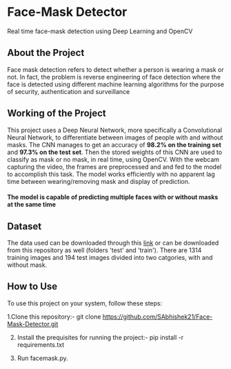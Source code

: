 # Face-Mask Detector
Real time face-mask detection using Deep Learning and OpenCV

## About the Project
Face mask detection refers to detect whether a person is wearing a mask or not. In fact, the problem is reverse engineering of face detection where the face is detected using different machine learning algorithms for the purpose of security, authentication and surveillance

## Working of the Project
This project uses a Deep Neural Network, more specifically a Convolutional Neural Network, to differentiate between images of people with and without masks. 
The CNN manages to get an accuracy of **98.2% on the training set** and **97.3% on the test set**. 
Then the stored weights of this CNN are used to classify as mask or no mask, in real time, using OpenCV.
With the webcam capturing the video, the frames are preprocessed and and fed to the model to accomplish this task. 
The model works efficiently with no apparent lag time between wearing/removing mask and display of prediction.

#### The model is capable of predicting multiple faces with or without masks at the same time


## Dataset
The data used can be downloaded through this [link](https://data-flair.training/blogs/download-face-mask-data/) or can be downloaded from this repository as well (folders 'test' and 
'train'). There are 1314 training images and 194 test images divided into two catgories, with and without mask.

## How to Use

To use this project on your system, follow these steps:

1.Clone this repository:-
git clone https://github.com/SAbhishek21/Face-Mask-Detector.git

2. Install the prequisites for running the project:-
pip install -r requirements.txt

3. Run facemask.py.


